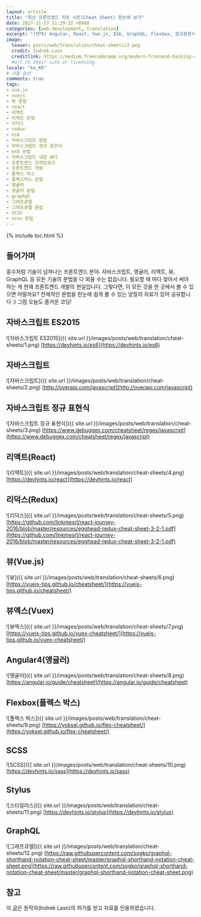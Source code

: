 ```yaml
---
layout: article
title: "최신 프론트엔드 치트 시트(Cheat Sheet) 한눈에 보기"
date: 2017-11-27 11:29:32 +0900
categories: [web-development, translation]
excerpt: "(번역) Angular, React, Vue.js, ES6, GraphQL, Flexbox, 정규표현식, Sass, Redux, Vuex, 자바스크립트, Stylus 의 속성 및 API"
image:
  teaser: posts/web/translation/cheat-sheets/2.png
  credit: Indrek Lasn
  creditlink: https://medium.freecodecamp.org/modern-frontend-hacking-cheatsheets-df9c2566c72a
  #url to their site or licensing
locale: "ko_KR"
# 리플 옵션
comments: true
tags:
- vue.js
- vuejs
- 뷰 문법
- react
- 리액트
- 리액트 문법
- 리덕스
- redux
- es6
- 자바스크립트 문법
- 자바스크립트 정규 표현식
- es6 문법
- 자바스크립트 내장 API
- 프론트엔드 프레임워크
- 프론트엔드 개발
- 플렉스 박스
- 플렉스박스 문법
- 앵귤러
- 앵귤러 문법
- graphql
- 그래프큐엘
- 그래프큐엘 문법
- SCSS
- scss 문법
---
```

{% include toc.html %}

## 들어가며
홍수처럼 기술이 넘쳐나는 프론트엔드 분야. 자바스크립트, 앵귤러, 리액트, 뷰, GraphQL 등 모든 기술의
문법을 다 외울 수는 없습니다. 필요할 때 마다 찾아서 써야 하는 게 현재 프론트엔드 개발의 현실입니다.
그렇다면, 이 모든 것을 한 곳에서 볼 수 있으면 어떨까요? 전체적인 문법을 한눈에 쉽게 볼 수 있는
양질의 자료가 있어 공유합니다 :)
그럼 오늘도 즐거운 코딩!

## 자바스크립트 ES2015
![자바스크립트 ES2015]({{ site.url }}/images/posts/web/translation/cheat-sheets/1.png)
[https://devhints.io/es6](https://devhints.io/es6)

## 자바스크립트
![자바스크립트]({{ site.url }}/images/posts/web/translation/cheat-sheets/2.png)
[http://overapi.com/javascript](http://overapi.com/javascript)

## 자바스크립트 정규 표현식
![자바스크립트 정규 표현식]({{ site.url }}/images/posts/web/translation/cheat-sheets/3.png)
[https://www.debuggex.com/cheatsheet/regex/javascript](https://www.debuggex.com/cheatsheet/regex/javascript)

## 리액트(React)
![리액트]({{ site.url }}/images/posts/web/translation/cheat-sheets/4.png)
[https://devhints.io/react](https://devhints.io/react)

## 리덕스(Redux)
![리덕스]({{ site.url }}/images/posts/web/translation/cheat-sheets/5.png)
[https://github.com/linkmesrl/react-journey-2016/blob/master/resources/egghead-redux-cheat-sheet-3-2-1.pdf](https://github.com/linkmesrl/react-journey-2016/blob/master/resources/egghead-redux-cheat-sheet-3-2-1.pdf)

## 뷰(Vue.js)
![뷰]({{ site.url }}/images/posts/web/translation/cheat-sheets/6.png)
[https://vuejs-tips.github.io/cheatsheet/](https://vuejs-tips.github.io/cheatsheet/)

## 뷰엑스(Vuex)
![뷰엑스]({{ site.url }}/images/posts/web/translation/cheat-sheets/7.png)
[https://vuejs-tips.github.io/vuex-cheatsheet/](https://vuejs-tips.github.io/vuex-cheatsheet/)

## Angular4(앵귤러)
![앵귤러]({{ site.url }}/images/posts/web/translation/cheat-sheets/8.png)
[https://angular.io/guide/cheatsheet](https://angular.io/guide/cheatsheet)

## Flexbox(플렉스 박스)
![플렉스 박스]({{ site.url }}/images/posts/web/translation/cheat-sheets/9.png)
[https://yoksel.github.io/flex-cheatsheet/](https://yoksel.github.io/flex-cheatsheet/)

## SCSS
![SCSS]({{ site.url }}/images/posts/web/translation/cheat-sheets/10.png)
[https://devhints.io/sass](https://devhints.io/sass)

## Stylus
![스타일러스]({{ site.url }}/images/posts/web/translation/cheat-sheets/11.png)
[https://devhints.io/stylus](https://devhints.io/stylus)

## GraphQL
![그래프큐엘]({{ site.url }}/images/posts/web/translation/cheat-sheets/12.png)
[https://raw.githubusercontent.com/sogko/graphql-shorthand-notation-cheat-sheet/master/graphql-shorthand-notation-cheat-sheet.png](https://raw.githubusercontent.com/sogko/graphql-shorthand-notation-cheat-sheet/master/graphql-shorthand-notation-cheat-sheet.png)

## 참고
이 [글](https://medium.freecodecamp.org/modern-frontend-hacking-cheatsheets-df9c2566c72a)은 원작자(Indrek Lasn)의 허가를 받고 자료를 인용하였습니다.
